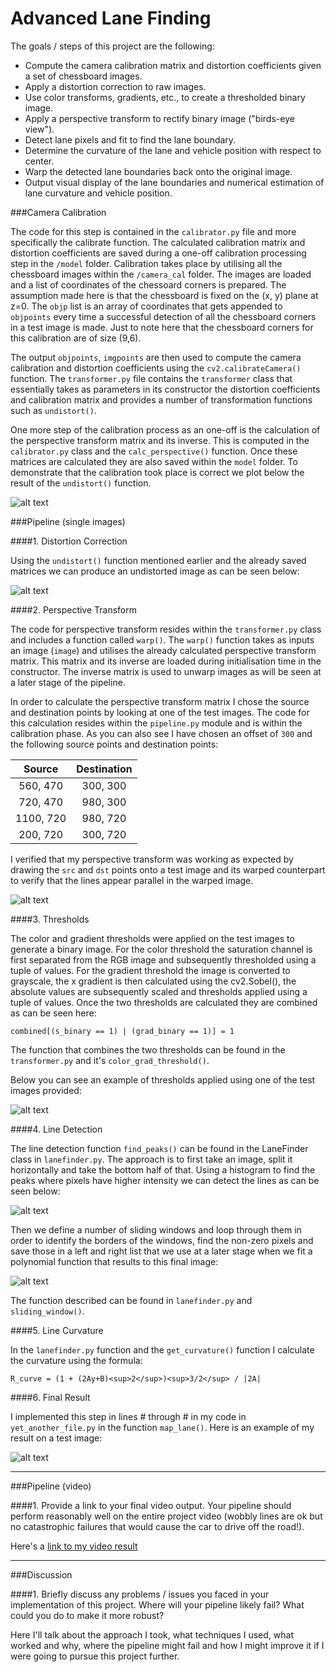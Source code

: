 # Advanced Lane Finding

The goals / steps of this project are the following:

* Compute the camera calibration matrix and distortion coefficients given a set of chessboard images.
* Apply a distortion correction to raw images.
* Use color transforms, gradients, etc., to create a thresholded binary image.
* Apply a perspective transform to rectify binary image ("birds-eye view").
* Detect lane pixels and fit to find the lane boundary.
* Determine the curvature of the lane and vehicle position with respect to center.
* Warp the detected lane boundaries back onto the original image.
* Output visual display of the lane boundaries and numerical estimation of lane curvature and vehicle position.

[//]: # (Image References)

[image1]: ./output_images/undistorted_output.png "Undistorted"
[image2]: ./output_images/warped.png "Undistorted and Warped"

[image3]: ./output_images/threshold.png "Thresholds Applied"
[image4]: ./output_images/histogram.png "Histogram"
[image5]: ./output_images/detected_lines.png "Detected Lines"

[image6]: ./output_images/undistorted_test.png "Undistorted Test"

[image7]: ./output_images/example_output.png "Output"
[video1]: ./project_video.mp4 "Video"

###Camera Calibration

The code for this step is contained in the `calibrator.py` file and more specifically the calibrate function. The calculated calibration matrix and distortion coefficients are saved during a one-off calibration processing step in the `/model` folder. Calibration takes place by utilising all the chessboard images within the `/camera_cal` folder. The images are loaded and a list of coordinates of the chessoard corners is prepared. The assumption made here is that the chessboard is fixed on the (x, y) plane at z=0. The `objp` list is an array of coordinates that gets appended to `objpoints` every time a successful detection of all the chessboard corners in a test image is made. Just to note here that the chessboard corners for this calibration are of size (9,6). 

The output `objpoints`, `imgpoints` are then used to compute the camera calibration and distortion coefficients using the `cv2.calibrateCamera()` function. The `transformer.py` file contains the `transformer` class that essentially takes as parameters in its constructor the distortion coefficients and calibration matrix and provides a number of transformation functions such as `undistort()`. 

One more step of the calibration process as an one-off is the calculation of the perspective transform matrix and its inverse. This is computed in the `calibrator.py` class and the `calc_perspective()` function. Once these matrices are calculated they are also saved within the `model` folder. To demonstrate that the calibration took place is correct we plot below the result of the `undistort()` function.

![alt text][image1]

###Pipeline (single images)

####1. Distortion Correction

Using the `undistort()` function mentioned earlier and the already saved matrices we can produce an undistorted image as can be seen below:

![alt text][image6]

####2. Perspective Transform 

The code for perspective transform resides within the `transformer.py` class and includes a function called `warp()`. The `warp()` function takes as inputs an image (`image`) and utilises the already calculated perspective transform matrix. This matrix and its inverse are loaded during initialisation time in the constructor. The inverse matrix is used to unwarp images as will be seen at a later stage of the pipeline.

In order to calculate the perspective transform matrix I chose the source and destination points by looking at one of the test images. The code for this calculation resides within the `pipeline.py` module and is within the calibration phase. As you can also see I have chosen an offset of `300` and the following source points and destination points:

| Source        | Destination   | 
|:-------------:|:-------------:| 
| 560, 470      | 300, 300      | 
| 720, 470      | 980, 300      |
| 1100, 720     | 980, 720      |
| 200, 720      | 300, 720      |

I verified that my perspective transform was working as expected by drawing the `src` and `dst` points onto a test image and its warped counterpart to verify that the lines appear parallel in the warped image.

![alt text][image2]

####3. Thresholds

The color and gradient thresholds were applied on the test images to generate a binary image. For the color threshold the saturation channel is first separated from the RGB image and subsequently thresholded using a tuple of values. For the gradient threshold the image is converted to grayscale, the x gradient is then calculated using the cv2.Sobel(), the absolute values are subsequently scaled and thresholds applied using a tuple of values. Once the two thresholds are calculated they are combined as can be seen here: 

`combined[(s_binary == 1) | (grad_binary == 1)] = 1`

The function that combines the two thresholds can be found in the `transformer.py` and it's `color_grad_threshold()`.

Below you can see an example of thresholds applied using one of the test images provided:

![alt text][image3]

####4. Line Detection

The line detection function `find_peaks()` can be found in the LaneFinder class in `lanefinder.py`. The approach is to first take an image, split it horizontally and take the bottom half of that. Using a histogram to find the peaks where pixels have higher intensity we can detect the lines as can be seen below:

![alt text][image4]

Then we define a number of sliding windows and loop through them in order to identify the borders of the windows, find the non-zero pixels and save those in a left and right list that we use at a later stage when we fit a polynomial function that results to this final image:

![alt text][image5]

The function described can be found in `lanefinder.py` and `sliding_window()`.

####5. Line Curvature

In the `lanefinder.py` function and the `get_curvature()` function I calculate the curvature using the formula:

`R_curve = (1 + (2Ay+B)<sup>2</sup>)<sup>3/2</sup> / |2A|`

####6. Final Result

I implemented this step in lines # through # in my code in `yet_another_file.py` in the function `map_lane()`.  Here is an example of my result on a test image:

![alt text][image6]

---

###Pipeline (video)

####1. Provide a link to your final video output.  Your pipeline should perform reasonably well on the entire project video (wobbly lines are ok but no catastrophic failures that would cause the car to drive off the road!).

Here's a [link to my video result](./project_video.mp4)

---

###Discussion

####1. Briefly discuss any problems / issues you faced in your implementation of this project.  Where will your pipeline likely fail?  What could you do to make it more robust?

Here I'll talk about the approach I took, what techniques I used, what worked and why, where the pipeline might fail and how I might improve it if I were going to pursue this project further.  

